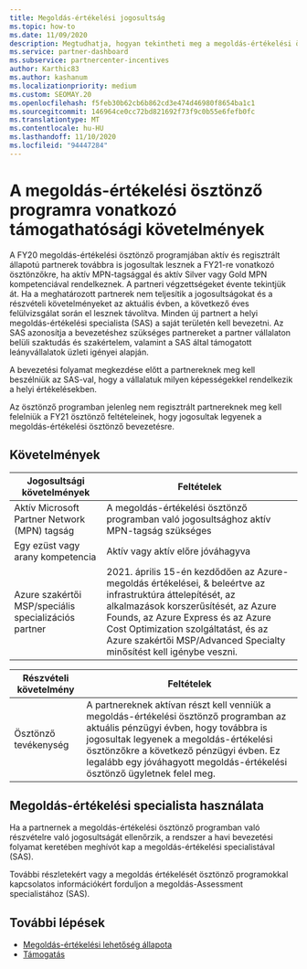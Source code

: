 ```yaml
---
title: Megoldás-értékelési jogosultság
ms.topic: how-to
ms.date: 11/09/2020
description: Megtudhatja, hogyan tekintheti meg a megoldás-értékelési ösztönző program részvételére való jogosultság követelményeit.
ms.service: partner-dashboard
ms.subservice: partnercenter-incentives
author: Karthic83
ms.author: kashanum
ms.localizationpriority: medium
ms.custom: SEOMAY.20
ms.openlocfilehash: f5feb30b62cb6b862cd3e474d46980f8654ba1c1
ms.sourcegitcommit: 146964ce0cc72bd821692f73f9c0b55e6fefb0fc
ms.translationtype: MT
ms.contentlocale: hu-HU
ms.lasthandoff: 11/10/2020
ms.locfileid: "94447284"
---
```

# <a name="eligibility-requirements-for-the-solution-assessment-incentives-program"></a>A megoldás-értékelési ösztönző programra vonatkozó támogathatósági követelmények

A FY20 megoldás-értékelési ösztönző programjában aktív és regisztrált állapotú partnerek továbbra is jogosultak lesznek a FY21-re vonatkozó ösztönzőkre, ha aktív MPN-tagsággal és aktív Silver vagy Gold MPN kompetenciával rendelkeznek. A partneri végzettségeket évente tekintjük át. Ha a meghatározott partnerek nem teljesítik a jogosultságokat és a részvételi követelményeket az aktuális évben, a következő éves felülvizsgálat során el lesznek távolítva. Minden új partnert a helyi megoldás-értékelési specialista (SAS) a saját területén kell bevezetni. Az SAS azonosítja a bevezetéshez szükséges partnereket a partner vállalaton belüli szaktudás és szakértelem, valamint a SAS által támogatott leányvállalatok üzleti igényei alapján.

A bevezetési folyamat megkezdése előtt a partnereknek meg kell beszélniük az SAS-val, hogy a vállalatuk milyen képességekkel rendelkezik a helyi értékelésekben.

Az ösztönző programban jelenleg nem regisztrált partnereknek meg kell felelniük a FY21 ösztönző feltételeinek, hogy jogosultak legyenek a megoldás-értékelési ösztönző bevezetésre.

## <a name="requirements"></a>Követelmények

|**Jogosultsági követelmények**|**Feltételek**|
|-----------------------|------------------|
|Aktív Microsoft Partner Network (MPN) tagság|A megoldás-értékelési ösztönző programban való jogosultsághoz aktív MPN-tagság szükséges|
|Egy ezüst vagy arany kompetencia|Aktív vagy aktív előre jóváhagyva|
|Azure szakértői MSP/speciális specializációs partner|2021. április 15-én kezdődően az Azure-megoldás értékelései, & beleértve az infrastruktúra áttelepítését, az alkalmazások korszerűsítését, az Azure Founds, az Azure Express és az Azure Cost Optimization szolgáltatást, és az Azure szakértői MSP/Advanced Specialty minősítést kell igénybe veszni.|

|**Részvételi követelmény**|**Feltételek**|
|-------------------------|-------------------------------------|
|Ösztönző tevékenység|A partnereknek aktívan részt kell venniük a megoldás-értékelési ösztönző programban az aktuális pénzügyi évben, hogy továbbra is jogosultak legyenek a megoldás-értékelési ösztönzőkre a következő pénzügyi évben. Ez legalább egy jóváhagyott megoldás-értékelési ösztönző ügyletnek felel meg.|

## <a name="work-with-solution-assessment-specialist"></a>Megoldás-értékelési specialista használata

Ha a partnernek a megoldás-értékelési ösztönző programban való részvételre való jogosultságát ellenőrzik, a rendszer a havi bevezetési folyamat keretében meghívót kap a megoldás-értékelési specialistával (SAS).

További részletekért vagy a megoldás értékelését ösztönző programokkal kapcsolatos információkért forduljon a megoldás-Assessment specialistához (SAS).

## <a name="next-steps"></a>További lépések

- [Megoldás-értékelési lehetőség állapota](chip-solution-assessment.md)
- [Támogatás](report-problems-with-partner-center.md)









